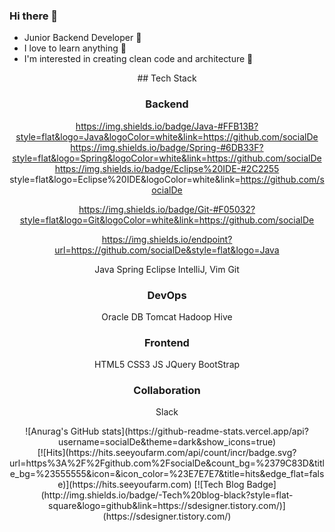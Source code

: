 ### Hi there 👋
   * Junior Backend Developer 🌱 
   * I love to learn anything 📖
   * I'm interested in creating clean code and architecture 🤔 

<div align=center>
## Tech Stack

### Backend

https://img.shields.io/badge/Java-#FFB13B?style=flat&logo=Java&logoColor=white&link=https://github.com/socialDe
https://img.shields.io/badge/Spring-#6DB33F?style=flat&logo=Spring&logoColor=white&link=https://github.com/socialDe
https://img.shields.io/badge/Eclipse%20IDE-#2C2255 style=flat&logo=Eclipse%20IDE&logoColor=white&link=https://github.com/socialDe 

https://img.shields.io/badge/Git-#F05032?style=flat&logo=Git&logoColor=white&link=https://github.com/socialDe

https://img.shields.io/endpoint?url=https://github.com/socialDe&style=flat&logo=Java

Java
Spring
Eclipse IntelliJ, Vim
Git
### DevOps
Oracle DB
Tomcat
Hadoop Hive
### Frontend
HTML5 CSS3 JS 
JQuery
BootStrap
### Collaboration
Slack
</div>



<div align=center>
   ![Anurag's GitHub stats](https://github-readme-stats.vercel.app/api?username=socialDe&theme=dark&show_icons=true)
</div>
  
<div align=center>
   [![Hits](https://hits.seeyoufarm.com/api/count/incr/badge.svg?url=https%3A%2F%2Fgithub.com%2FsocialDe&count_bg=%2379C83D&title_bg=%23555555&icon=&icon_color=%23E7E7E7&title=hits&edge_flat=false)](https://hits.seeyoufarm.com) [![Tech Blog Badge](http://img.shields.io/badge/-Tech%20blog-black?style=flat-square&logo=github&link=https://sdesigner.tistory.com/)](https://sdesigner.tistory.com/)
</div>

<!--
**socialDe/SocialDe** is a ✨ _special_ ✨ repository because its `README.md` (this file) appears on your GitHub profile.

Here are some ideas to get you started:

- 🔭 I’m currently working on ...
- 🌱 I’m currently learning ...
- 👯 I’m looking to collaborate on ...
- 🤔 I’m looking for help with ...
- 💬 Ask me about ...
- 📫 How to reach me: ...
- 😄 Pronouns: ...
- ⚡ Fun fact: ...
-->
